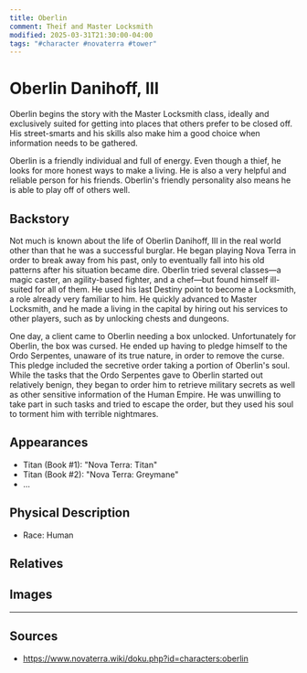 ```yaml
---
title: Oberlin
comment: Theif and Master Locksmith
modified: 2025-03-31T21:30:00-04:00
tags: "#character #novaterra #tower"
---
```

# Oberlin Danihoff, III

Oberlin begins the story with the Master Locksmith class, ideally and exclusively suited for getting into places that others prefer to be closed off. His street-smarts and his skills also make him a good choice when information needs to be gathered.

Oberlin is a friendly individual and full of energy. Even though a thief, he looks for more honest ways to make a living. He is also a very helpful and reliable person for his friends. Oberlin's friendly personality also means he is able to play off of others well.

## Backstory

Not much is known about the life of Oberlin Danihoff, III in the real world other than that he was a successful burglar. He began playing Nova Terra in order to break away from his past, only to eventually fall into his old patterns after his situation became dire. Oberlin tried several classes—a magic caster, an agility-based fighter, and a chef—but found himself ill-suited for all of them. He used his last Destiny point to become a Locksmith, a role already very familiar to him. He quickly advanced to Master Locksmith, and he made a living in the capital by hiring out his services to other players, such as by unlocking chests and dungeons.

One day, a client came to Oberlin needing a box unlocked. Unfortunately for Oberlin, the box was cursed. He ended up having to pledge himself to the Ordo Serpentes, unaware of its true nature, in order to remove the curse. This pledge included the secretive order taking a portion of Oberlin's soul. While the tasks that the Ordo Serpentes gave to Oberlin started out relatively benign, they began to order him to retrieve military secrets as well as other sensitive information of the Human Empire. He was unwilling to take part in such tasks and tried to escape the order, but they used his soul to torment him with terrible nightmares.

## Appearances

- Titan (Book #1): "Nova Terra: Titan"
- Titan (Book #2): "Nova Terra: Greymane"
- ...

## Physical Description

- Race: Human

## Relatives

## Images

---
## Sources
- https://www.novaterra.wiki/doku.php?id=characters:oberlin
